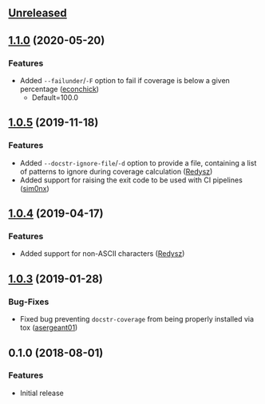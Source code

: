<a name="Unreleased"></a>
## [Unreleased]


<a name="1.1.0"></a>
## [1.1.0] (2020-05-20)

### Features
* Added `--failunder`/`-F` option to fail if coverage is below a given percentage ([econchick])
    * Default=100.0


<a name="1.0.5"></a>
## [1.0.5] (2019-11-18)

### Features
* Added `--docstr-ignore-file`/`-d` option to provide a file, containing a list of patterns to 
  ignore during coverage calculation ([Redysz])
* Added support for raising the exit code to be used with CI pipelines ([sim0nx])


<a name="1.0.4"></a>
## [1.0.4] (2019-04-17)

### Features
* Added support for non-ASCII characters ([Redysz])


<a name="1.0.3"></a>
## [1.0.3] (2019-01-28)

### Bug-Fixes
* Fixed bug preventing `docstr-coverage` from being properly installed via tox ([asergeant01])


<a name="0.1.0"></a>
## 0.1.0 (2018-08-01)

### Features
* Initial release


[asergeant01]: https://github.com/asergeant01
[econchick]: https://github.com/econchick
[Redysz]: https://github.com/Redysz
[sim0nx]: https://github.com/sim0nx

[Unreleased]: https://github.com/HunterMcGushion/docstr_coverage/compare/v1.1.0...HEAD
[1.1.0]: https://github.com/HunterMcGushion/docstr_coverage/compare/v1.0.5...v1.1.0
[1.0.5]: https://github.com/HunterMcGushion/docstr_coverage/compare/v1.0.4...v1.0.5
[1.0.4]: https://github.com/HunterMcGushion/docstr_coverage/compare/v1.0.3...v1.0.4
[1.0.3]: https://github.com/HunterMcGushion/docstr_coverage/compare/v1.0.2...v1.0.3